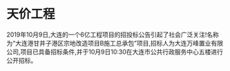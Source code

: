# 天价工程

2019年10月9日,大连的一个6亿工程项目的招投标公告引起了社会广泛关注!名称为“大连港甘井子港区宗地改造项目B施工总承包”项目,招标人为大连万峰置业有限公司,项目已具备招标条件,并于10月9日10:30在大连市公共行政服务中心五楼进行公开招标。
